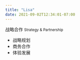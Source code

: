 ```yaml
---
title: "Lisa"
date: 2021-09-02T12:34:01-07:00
---
```


战略合作 <small>Strategy & Partnership</small>

*   战略规划
*   商务合作
*   体验发展
